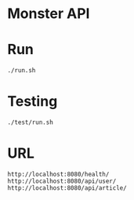 # Monster API

# Run
```
./run.sh
```

# Testing
```
./test/run.sh
```

# URL
```
http://localhost:8080/health/
http://localhost:8080/api/user/
http://localhost:8080/api/article/
```
